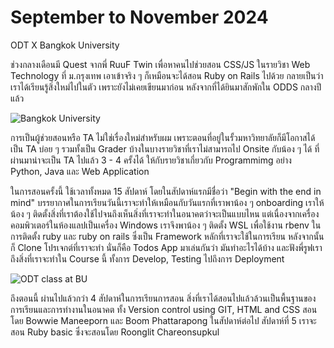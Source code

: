 # September to November 2024

ODT X Bangkok University

ช่วงกลางเดือนมี Quest จากพี่ <Badge type="info">RuuF Twin</Badge> เพื่อหาคนไปช่วยสอน CSS/JS ในรายวิชา Web Technology ที่ ม.กรุงเทพ เอาเข้าจริง ๆ ก็เหมือนจะได้สอน Ruby on Rails ไปด้วย กลายเป็นว่าเราได้เรียนรู้สิ่งใหม่ไปในตัว เพราะยังไม่เคยเขียนมาก่อน หลังจากที่ได้ยินมาสักพักใน ODDS กลางปีแล้ว

![Bangkok University](/images/2024/september/IMG_4186.png)

การเป็นผู้ช่วยสอนหรือ TA ไม่ใช่เรื่องใหม่สำหรับผม เพราะตอนที่อยู่ในรั้วมหาวิทยาลัยก็มีโอกาสได้เป็น TA บ่อย ๆ รวมทั้งเป็น Grader บ้างในบางรายวิชาที่เราไม่สามารถไป Onsite กับน้อง ๆ ได้ ที่ผ่านมาน่าจะเป็น TA ไปแล้ว 3 - 4 ครั้งได้ ให้กับรายวิชาเกี่ยวกับ Programmimg อย่าง Python, Java และ Web Application

ในการสอนครั้งนี้ ใช้เวลาทั้งหมด 15 สัปดาห์ โดยในสัปดาห์แรกมีชื่อว่า "Begin with the end in mind" บรรยากาศในการเรียนวันนี้เราจะทำให้เหมือนกับวันแรกที่เราพาน้อง ๆ onboarding เราให้น้อง ๆ ติดตั้งสิ่งที่เราต้องใช้ไปจนถึงเห็นสิ่งที่เราจะทำในอนาคตว่าจะเป็นแบบไหน แต่เนื่องจากเครื่องคอมพิวเตอร์ในห้องแลปเป็นเครื่อง Windows เราจึงพาน้อง ๆ ติดตั้ง WSL เพื่อใช้งาน rbenv ในการติดตั้ง ruby และ ruby on rails ซึ่งเป็น Framework หลักที่เราจะใช้ในการเรียน หลังจากนั้นก็ Clone โปรเจกต์ที่เราจะทำ นั่นก็คือ Todos App มาเล่นกันว่า มันทำอะไรได้บ้าง และฟังพี่รูฟเราถึงสิ่งที่เราจะทำใน Course นี้ ทั้งการ Develop, Testing ไปถึงการ Deployment

![ODT class at BU](/images/2024/september/IMG_3824.png)

ถึงตอนนี้ ผ่านไปแล้วกว่า 4 สัปดาห์ในการเรียนการสอน สิ่งที่เราได้สอนไปแล้วล้วนเป็นพื้นฐานของการเรียนและการทำงานในอนาคต ทั้ง Version control using GIT, HTML and CSS สอนโดย <Badge type="info">Bowwie Maneeporn</Badge> และ <Badge type="info">Boom Phattarapong</Badge> ในสัปดาห์ต่อไป สัปดาห์ที่ 5 เราจะสอน Ruby basic ซึ่งจะสอนโดย <Badge type="info">Roonglit Chareonsupkul</Badge>